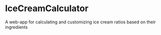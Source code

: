 # IceCreamCalculator
A web-app for calculating and customizing ice cream ratios based on their ingredients
